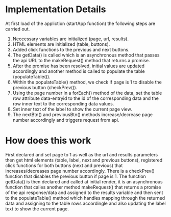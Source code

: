 # Implementation Details

At first load of the appliction (startApp function) the following steps are carried out.

1.  Neccessary variables are initialized (page, url, results).
2.  HTML elements are initialized (table, buttons).
3.  Added click functions to the previous and next buttons.
4.  The getData() is called which is an asynchronous method that passes the api URL to the makeRequest() method that returns a promise.
5.  After the promise has been resolved, initial values are updated accordingly and another method is called to populate the table (populateTable()).
6.  Within the populateTable() method, we check if page is 1 to disable the previous button (checkPrev()).
7.  Using the page number in a forEach() method of the data, set the table row attribute data-entryid to the id of the corresponding data and the row inner text to the corresponding data values.
8.  Set inner text of the label to show the current page view.
9.  The nextBtn() and previousBtn() methods increase/decrease page number accordingly and triggers request from api.

# How does this work
First declared and set page to 1 as well as the url and results parameters then get html elements (table, label, next and previous buttons), registered click functions for both buttons (next and previous) that increases/decreases page number accordingly. There is a checkPrev() function that disables the previous button if page is 1.
The function getData() is then declared and called at initial render, it is an asynchronous function that calles another method makeRequest() that returns a promise of the api response/data and assigned to the results variable and then sent to the populateTable() method which handles mapping through the returned data and assigning to the table rows accordingle and also updating the label text to show the current page.
